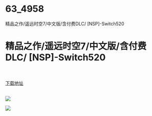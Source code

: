 # 63_4958
精品之作/遥远时空7/中文版/含付费DLC/ [NSP]-Switch520
# 精品之作/遥远时空7/中文版/含付费DLC/ [NSP]-Switch520
 <br/></br>
[下载地址](https://www.switch520.cc/article/4958 "下载地址")
<br/></br>

<p><span><strong><img src="https://s1.ax1x.com/2020/06/23/Nte3Tg.png"></strong></span></p>
<p><span><strong><img src="https://s1.ax1x.com/2020/06/23/NteGkQ.jpg"></strong></span></p>
